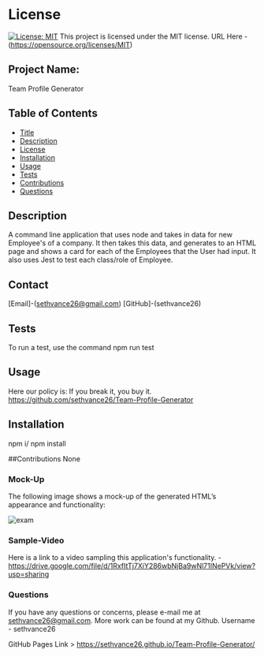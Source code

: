 

# License
[![License: MIT](https://img.shields.io/badge/License-MIT-yellow.svg)](https://opensource.org/licenses/MIT)
  This project is licensed under the MIT license. URL Here - (https://opensource.org/licenses/MIT)
## Project Name:
Team Profile Generator

## Table of Contents
- [Title](#Project-Name)
- [Description](#Description)
- [License](#License)
- [Installation](#Installation)
- [Usage](#Usage)
- [Tests](#Tests)
- [Contributions](#Contributions)
- [Questions](#Questions)

## Description
A command line application that uses node and takes in data for new Employee's of a company. It then takes this data, and generates to an HTML page and shows a card for each of the Employees that the User had input. It also uses Jest to test each class/role of Employee.

## Contact
[Email]-(sethvance26@gmail.com)
[GitHub]-(sethvance26)

## Tests
To run a test, use the command npm run test

## Usage
Here our policy is: If you break it, you buy it.
https://github.com/sethvance26/Team-Profile-Generator


## Installation
npm i/ npm install

##Contributions
None

### Mock-Up

The following image shows a mock-up of the generated HTML’s appearance and functionality:

![exam](https://user-images.githubusercontent.com/76290048/116804978-1d478a00-aaf1-11eb-99ba-d08e8eec01a0.PNG)

### Sample-Video

Here is a link to a video sampling this application's functionality. - https://drive.google.com/file/d/1RxfItTj7XiY286wbNjBa9wNl71INePVk/view?usp=sharing

### Questions
If you have any questions or concerns, please e-mail me at sethvance26@gmail.com. More work can be found at my Github. Username -  sethvance26 

GitHub Pages Link >
https://sethvance26.github.io/Team-Profile-Generator/

